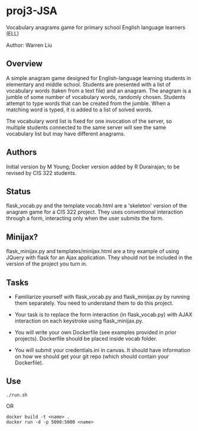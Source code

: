 # proj3-JSA

Vocabulary anagrams game for primary school English language learners (ELL)

Author: Warren Liu

## Overview

A simple anagram game designed for English-language learning students in elementary and middle school. Students are presented with a list of vocabulary words (taken from a text file) and an anagram. The anagram is a jumble of some number of vocabulary words, randomly chosen. Students attempt to type words that can be created from the jumble. When a matching word is typed, it is added to a list of solved words.

The vocabulary word list is fixed for one invocation of the server, so multiple students connected to the same server will see the same vocabulary list but may have different anagrams.

## Authors

Initial version by M Young; Docker version added by R Durairajan; to be revised by CIS 322 students.

## Status

flask_vocab.py and the template vocab.html are a 'skeleton' version of the anagram game for a CIS 322 project. They uses conventional interaction through a form, interacting only when the user submits the form.

## Minijax?

flask_minijax.py and templates/minijax.html are a tiny example of using JQuery with flask for an Ajax application. They should not be included in the version of the project you turn in.

## Tasks

- Familiarize yourself with flask_vocab.py and flask_minijax.py by running them separately. You need to understand them to do this project.

- Your task is to replace the form interaction (in flask_vocab.py) with AJAX interaction on each keystroke using flask_minijax.py.

- You will write your own Dockerfile (see examples provided in prior projects). Dockerfile should be placed inside vocab folder.

- You will submit your credentials.ini in canvas. It should have information on how we should get your git repo (which should contain your Dockerfile).

## Use

```
./run.sh
```
OR
```
docker build -t <name> .
docker run -d -p 5000:5000 <name>
```